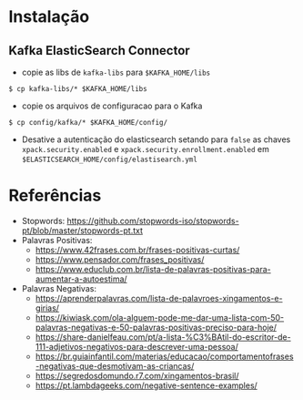 # Instalação
## Kafka ElasticSearch Connector
- copie as libs de `kafka-libs` para `$KAFKA_HOME/libs`
```
$ cp kafka-libs/* $KAFKA_HOME/libs
```

- copie os arquivos de configuracao para o Kafka
```
$ cp config/kafka/* $KAFKA_HOME/config/
```

- Desative a autenticação do elasticsearch setando para `false` as chaves `xpack.security.enabled` e `xpack.security.enrollment.enabled` em `$ELASTICSEARCH_HOME/config/elastisearch.yml`

# Referências
- Stopwords: https://github.com/stopwords-iso/stopwords-pt/blob/master/stopwords-pt.txt
- Palavras Positivas: 
    - https://www.42frases.com.br/frases-positivas-curtas/
    - https://www.pensador.com/frases_positivas/
    - https://www.educlub.com.br/lista-de-palavras-positivas-para-aumentar-a-autoestima/
- Palavras Negativas:
    - https://aprenderpalavras.com/lista-de-palavroes-xingamentos-e-girias/
    - https://kiwiask.com/ola-alguem-pode-me-dar-uma-lista-com-50-palavras-negativas-e-50-palavras-positivas-preciso-para-hoje/
    - https://share-danielfeau.com/pt/a-lista-%C3%BAtil-do-escritor-de-111-adjetivos-negativos-para-descrever-uma-pessoa/
    - https://br.guiainfantil.com/materias/educacao/comportamentofrases-negativas-que-desmotivam-as-criancas/
    - https://segredosdomundo.r7.com/xingamentos-brasil/
    - https://pt.lambdageeks.com/negative-sentence-examples/